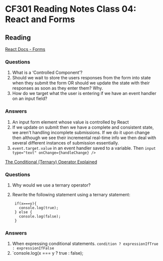 # CF301 Reading Notes Class 04: React and Forms

## Reading

[React Docs - Forms](https://legacy.reactjs.org/docs/forms.html)

### Questions

1. What is a ‘Controlled Component’?
2. Should we wait to store the users responses from the form into state when they submit the form OR should we update the state with their responses as soon as they enter them? Why.
3. How do we target what the user is entering if we have an event handler on an input field?

### Answers

1. An input form element whose value is controlled by React
2. If we update on submit then we have a complete and consistent state, we aren't handling incomplete submissions. If we do it upon change then although we see their incremental real-time info we then deal with several different instances of submission essentially.
3. `event.target.value` in an event handler saved to a variable. Then `input type="text" onChange={handleChange} />`

[The Conditional (Ternary) Operator Explained](https://codeburst.io/javascript-the-conditional-ternary-operator-explained-cac7218beeff)

### Questions

1. Why would we use a ternary operator?
2. Rewrite the following statement using a ternary statement:

        if(x===y){             
          console.log(true);    
        } else {
          console.log(false);      
        }

### Answers

1. When expressing conditional statements. `condition ? expressionIfTrue : expressionIfFalse`
2. `console.log(x === y ? true : false);
